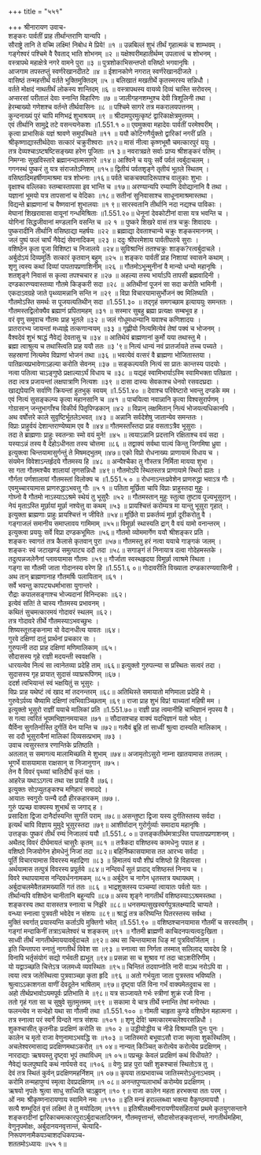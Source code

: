 +++
title = "५५१"

+++
श्रीनारायण उवाच-  
शङ्करः पार्वतीं प्राह तीर्थान्तराणि यान्यपि ।  
सौराष्ट्रे तानि ते वच्मि लक्ष्मि! निबोध मे प्रिये! ॥१ ॥
उन्नबिल्लं शुभं तीर्थं गृहात्मकं च शाम्भवम् ।  
गङ्गेश्वरं पश्चिमे वै रैवताद् भाति शोभनम् ॥२ ॥
यक्षेश्वरीमहातीर्थम्म् उपलात्त्वं च शोभनम् ।  
वस्त्रापथे महाक्षेत्रे नगरे वामने पुरा ॥३ ॥
पुत्रशोकाभिसन्तप्तो वसिष्ठो भगवानृषिः ।  
आजगाम तपस्तप्तुं स्वर्णरेखानदीतटे ॥४ ॥
ईशानकोणे नगरात् स्वर्णरेखानदीजले ।  
वासिष्ठं तन्महत्तीर्थं वर्तते भुक्तिमुक्तिदम् ॥५ ॥
बलिखातं मखतीर्थे कृतस्मरस्य सन्निधौ ।  
वर्तते मोक्षदं नाथतीर्थं लोकस्य शान्तिदम् ॥६ ॥
वस्त्रापथस्य वायव्ये दिव्यं चास्ति सरोवरम् ।  
अप्सरसां परीतालं देवाः स्नान्ति विहारिणः ॥७ ॥
जालीगहनशम्भुश्च देवी त्रिशूलिनी तथा ।  
हेरम्बाख्यो गणेशश्च वर्तन्ते तीर्थवासिनः ॥८ ॥
पश्चिमे सागरे तत्र मकरालयपत्तनम् ।  
कुन्दनाख्यं पुरं चापि मणिभद्रं शुभाश्रयम् ॥९ ॥
श्रीदामपुरमुत्कृष्टं द्वारिकाक्षेत्रमुत्तमम् ।  
एवं तीर्थानि सामुद्रे तटे वसन्त्यनेकशः ॥1.551.१ ०॥
एवमुक्त्वा महादेवः पार्वतीं परमेश्वरीम् ।  
कृत्वा प्राभासिकं यज्ञं श्रावणे समुपस्थिते ॥११ ॥
ययौ कोटिगणैर्युक्तो द्वारिकां नगरीं प्रति ।  
श्रीकृष्णाद्यास्तीर्थदेवाः सत्कारं चक्रुरीश्वराः ॥१२॥
मासं नीत्वा कृष्णभूमौ चमत्कारपुरं ययुः ।  
तत्र देव्यश्चाऽष्टषष्टिसङ्ख्या हरेण पूजिताः ॥१ ३॥
नवरात्रव्रते सर्वाः प्राप्य श्रीशङ्करं पतिम् ।  
निमग्नाः सुखविस्तारे ब्रह्मानन्दात्मसागरे ॥१४॥
आश्विने च ययुः सर्वे पर्वतं त्वर्बुदाचलम् ।  
गगनस्थं पुष्करं तु यत्र संराजतेऽनिशम् ॥१५॥
द्वितीयं पर्वतशृङ्गे तृतीयं भूतले स्थितम् ।  
वसिष्ठादिमहर्षीणामाश्रमा यत्र शोभनाः ॥१६॥
पर्वते चाकचक्यादिरूपाश्च वालुकाः शुभाः ।  
वृक्षाश्च वल्लिकाः स्तम्बास्तापसा इव भान्ति च ॥१७॥
अरण्यान्यपि रम्याणि देवोद्यानानि वै तथा ।  
यज्ञानां भूमयो यत्र तापसानां च वेदिकाः ॥१८॥
सतीनां सुनिवासाश्च साधूनामाश्रमास्तथा ।  
विद्यन्ते ब्राह्मणानां च वैष्णवानां शुभालयाः ॥१ ९॥
सारस्वतानि तीर्थानि नदा नद्यश्च पाविकाः ।  
मेघानां शिखरावासा वायूनां गन्धमिश्रिताः ॥1.551.२०॥
धेनूनां देवकोटीनां वासा यत्र भवन्ति च ।  
योगिनां सिद्धजीवानां मण्डलानि वसन्ति च ॥२ १ ॥
पुष्करे शिखरे वासं तत्र चक्रुः शिवादयः ।  
पुष्करादीनि तीर्थानि वसिष्ठाद्या महर्षयः ॥२२ ॥
ब्रह्माद्या देवताश्चान्ये चक्रुः शङ्करमाननम् ।  
जलं पुष्पं फलं चार्घं नैवेद्यं सेवनादिकम् ॥२३ ॥
ददुः श्रीपरमेशाय पार्वतीपतये सुराः ।  
वशिष्ठेन कृता पूजा विशिष्टा च निजालये ॥२४॥
सुविश्रान्तिं ततश्चक्रुः शाङ्क?रत्वर्बुदाचले ।  
अर्बुदोऽयं दिव्यमूर्तिः सत्कारं कृतवान् बहुम् ॥२५ ॥
शङ्करः पार्वतीं प्राह निशायां स्वासने कथाम् ।  
शृणु त्वस्य कथां दिव्यां पापतापप्रणाशिनीम् ॥२६ ॥
गौतमोऽभून्मुनीनां वै मान्यो धन्यो महानृषिः ।  
शतशृङ्गे निवासं स कृत्वा तपश्चचार ह ॥२७ ॥
अहल्या तस्य भार्याऽपि तापसी ब्रह्मवादिनी ।  
दण्डकारण्यवास्तव्या गौतमे किङ्करी सदा ॥२८ ॥
अतिथीनां पूजनं सा सदा करोति भामिनी ।  
एकदाऽवग्रहे जाते पृथ्व्यामन्नानि सन्ति न ॥२९ ॥
विप्रा विचारयामासुर्भोजनं क्व मिलिष्यति ।  
गौतमोऽस्ति समर्थः स पूजयत्यतिथीन् सदा ॥1.551.३० ॥
तद्गृहं समगच्छाम इत्याययुः समन्ततः ।  
गौतमस्तद्विलोक्यैव ब्रह्माणं प्रपितामहम् ॥३१ ॥
सस्मार सुबहु ब्रह्मा प्रत्यक्षः सम्बभूव ह ।  
वरं वृणु समुवाच गौतमः प्राह भूतले ॥३२ ॥
जलं गोधूमधान्यानि यवाश्च कणिशादयः ।  
प्रातरारभ्य जायन्तां मध्याह्ने तत्कणान्वयम् ॥३३ ॥
गृह्णीयो नित्यमित्येवं तेषां पक्वं च भोजनम् ।  
वैश्वदेवं शुभं श्राद्धं नैवेद्यं देवतासु च ॥३४ ॥
आतिथेयं ब्राह्मणानां कुर्मो यया तथास्तु मे ।  
ब्रह्मा त्वाश्रुत्य च तथास्त्विति प्राह ययौ ततः ॥३ '९॥
नित्यं धान्यं नवं प्रातर्जायते तच्च पच्यते ।  
सहस्राणां नित्यमेव विप्राणां भोजनं तथा ॥३६ ॥
भवत्येवं वत्सरं वै ब्राह्मणा भोजितास्तया ।  
पातिव्रत्यप्रभावेणाऽहल्या करोति सेवनम् ॥३७ ॥
सङ्कल्पयति नित्यं सा प्रातः कान्तस्य पादयोः ।  
नत्वा पतित्वा चाऽङ्गुष्ठे प्रक्षाल्याऽर्घं विधाय च ॥३८ ॥
यद्यहं स्वामिभार्याऽस्मि स्वामिभक्ता पतिव्रता ।  
तदा त्वत्र प्रजायन्तां लक्षपात्राणि नित्यशः ॥३९ ॥
दासा दास्यः सेवकाश्च धेनवो रसवदघ्रदाः ।  
खाद्यपेयानि सर्वाणि क्रियन्तां हुतभुक् स्वयम् ॥1.551.४० ॥
देवाश्च परिवेष्टारो भवन्तु दण्डके मम ।  
एवं नित्यं सुसङ्कल्प्य कृत्वा महानसानि च ॥४१ ॥
पाचयित्वा नवान्नानि कृत्वा विश्वसुरार्पणम् ।  
गोग्रासान् जन्तुभागाँश्च विकीर्य पितृपिण्डकान् ॥४२ ॥
विप्रान् लक्षमितान् नित्यं भोजयत्यधिकानपि ।  
अथ वर्षोत्तरे काले सुवृष्टिर्भूतलेऽभवत् ॥४३ ॥
अन्नानि सर्वदेशेषु जातान्येव समन्ततः ।  
विप्राः प्राहुर्वयं देशान्तराण्येष्याम एव वै ॥४४॥
गौतमस्ताँस्तदा प्राह वसताऽत्रैव भूसुराः ।  
तदा ते ब्राह्मणाः प्राहुः स्वतन्त्राः स्मो वयं मुने! ॥४५ ॥
त्वयाऽन्नानि प्रदत्तानि रक्षिताश्च वयं सदा ।  
यस्याऽन्नं तस्य वै देहोऽधीनता तस्य चोत्तमा ॥८६ ॥
तद्वाक्यं सर्वथा पाल्यं किन्तु जिगमिषा ध्रुवा ।  
इत्युक्त्वा चिन्तयामासुर्गन्तुं ते मिषमद्भुतम् ॥४७॥
एको विप्रो रोधनाख्यः प्राणायामं विधाय च ।  
संयमेन विवेशाऽन्तर्हृदये गौतमस्य हि ॥४८ ॥
अन्यैश्चैका तु गौस्तत्र निर्मिता मायया शुभा ।  
सा गता गौतमश्चैव शालायां तृणसन्निधौ ॥४९॥
गौतमोऽपि स्थितस्तत्र प्राणायामे स्थिरो ह्यतः ।  
गौर्गता पर्णशालायां गौतमस्तां विलोक्य च ॥1.551.५ ० ॥
रोधनाऽन्तःप्रवेशेन प्राणरुद्धा भवाऽत्र गौः ।  
एवमुच्चारयामास प्राणरुद्धाऽभवत्तु गौः ॥५ १ ॥
पतिता मूर्छिता चापि विप्राः प्राहुस्तदा मुहुः ।  
गोघ्नो वै गौतमो नाऽस्याऽऽश्रमे स्थेयं तु भूसुरैः ॥५२ ॥
गौतमस्तान् मुहुः स्तुत्या तुष्टाव पूज्यभूसुरान् ।  
नेयं मृताऽस्ति मूर्छायां मूर्छा नश्येत्तु वा कथम् ॥५३ ॥
प्रायश्चित्तं करोम्यत्र मा यान्तु भूसुरा गृहात् ।  
इत्युक्ता ब्राह्मणाः प्राहुः प्रायश्चित्तं न जीविते ॥५४॥
मूर्छिते वा प्रकर्तव्यं मूर्छा दूरीकरोतु वै ।  
गङ्गाजलं समानीय समाप्लावय गामिमाम् ॥५५॥
विमूर्छा स्थास्यति द्राग् वै वयं यामो वनान्तरम् ।  
इत्युक्त्वा प्रययुः सर्वे विप्रा दण्डकभूमितः ॥५६॥
गौतमो व्योममार्गेण ययौ श्रीशङ्कर प्रति ।  
शङ्करः स्वागतं तत्र कैलासे कृतवान् पुरा ॥५७॥
गौतमस्तु हरं नत्वा ययाचे गाङ्गकं जलम् ।  
शङ्करः स्वं जटाखण्डं समुत्पाट्य ददौ तदा ॥५८॥
सगाङ्गं तं निनायात्र दत्वा गोदेहमस्तके ।  
तदुत्पन्नजलेनैनां प्लावयामास गौतमः ॥५९॥
गौर्जाता स्वस्थहृदया विमूर्छा त्वाश्रमे स्थिता ।  
गङ्गा सा गौतमी जाता गोदानस्य वरेण हि ॥1.551.६ ०॥
गोदावरीति विख्याता दण्डकारण्यवासिनी ।  
अथ तान् ब्राह्मणानाह गौतमर्षिः पलायितान् ॥६१ ।  
सर्वे भवन्तु कापट्यधर्माभासा युगान्तरे ।  
रौद्राः कपालसङ्गाश्च भोज्यदानां विनिन्दकाः ॥६२।  
इत्येवं सति! ते चास्य गौतमस्य प्रभावनम् ।  
कथितं सुचमत्कारमयं गोदावरं स्थलम् ॥६२।  
तत्र गोदावरे तीर्थे गौतमस्याऽभवच्छुभः ।  
शिष्यस्तूत्तङ्कनामा यो वेदानधीत्य यावतः ॥६४।  
गुरवे दक्षिणां दातुं प्रार्थनां प्रचकार सः ।  
गुरुपत्नी तदा प्राह दक्षिणां मणिमालिकाम् ॥६५।  
सौदासस्य गृहे राज्ञी मदयन्ती स्ववक्षसि ।  
धारयत्येव नित्यं सा त्वानेतव्या प्रदेहि ताम् ॥६६॥
इत्युक्तो गुरुपत्न्या स प्रस्थितः सत्वरं तदा ।  
सुदासस्य गृह प्रायात् सुदासं व्याघ्ररूपिणम् ॥६७।  
ददर्श त्वभियान्तं स्वं भक्षयितुं स भूसुरः ।  
विप्रः प्राह यथेष्टं त्वं खाद मां तदनन्तरम् ॥६८॥
अतिथिस्ते समायातो मणिमाला प्रदेहि मे ।  
गुरुवेऽर्पय्य चैष्यामि दक्षिणां त्वभिवाञ्च्छिताम् ॥६९॥
राजा प्राह शुभं विप्र! याच्यतां महिषी मम ।  
इत्युक्तो भूसुरो राज्ञीं ययाचे मालिकां प्रति ॥1.551.७०॥
राज्ञी प्राह त्वमानीहि चाभिज्ञानं नृपस्य वै ।  
स गत्वा त्वरितं भूपमभिज्ञानमयाचत ॥७१ ॥
सौदासश्चाह वाक्यं यदभिज्ञानं यतो भवेत् ।  
यैर्विना सुगतिर्नास्ति दुर्गतिं येन यान्ति च ॥७२॥
गत्वैवं ब्रूहि तां साध्वीं श्रुत्वा दास्यति मालिकाम् ।  
सा ददौ भूसुरायैनां मालिकां दिव्यसत्प्रभाम् ॥७३ ।  
उवाच त्वसुरस्तत्र रणान्तिके प्रतिष्ठति ।  
अतलात् स समागत्य मालामिच्छति मे शुभाम् ॥७४॥
अजामृतोऽसुरो नाम्ना खातयामास तत्तलम् ।  
भूगर्भे वासयामास राक्षसान् स निजानुगान् ॥७५।  
तेन वै विवरं पृथ्व्यां चातिदीर्घं कृतं यतः ।  
आहरेन्न यथाऽऽगत्य तथा रक्ष प्रयाहि वै ॥७६।  
इत्युक्तः सोऽप्युतङ्कश्च मणिहारं समाददे ।  
आयातः स्वगुरोः पत्न्यै ददौ हीरकहारकम् ॥७७।.  
गुरुं पप्रच्छ वाक्यस्य शुभार्थं स जगाद् ह ।  
प्रसादिता द्विजा दानैर्दास्यन्ति सुगतिं पराम् ॥७८॥
असन्तुष्टा द्विजा यस्य दुर्गतिस्तस्य सर्वदा ।  
इत्यर्थं चापि विज्ञाय मुमुदे भूसुरस्तदा ॥७९॥
आशीर्वादान् गुरोर्गुर्व्याः समादाय महानृषिः ।  
उत्तङ्कः पुष्करं तीर्थं रम्यं निजालयं ययौ ॥1.551.८ ०॥
उत्तङ्कतीर्थमत्राऽस्ति पापतापप्रणाशनम् ।  
अथैतद् विवरं दीर्घमायतं चासुरैः कृतम् ॥८१ ॥
तत्रैकदा वशिष्ठस्य कामधेनुः पपात ह ।  
वशिष्ठो निजयोगेन होमधेनुं निजां तदा ॥८२॥
बहिर्निष्कासयामास तत आरभ्य सर्वदा ।  
पूर्तिं विचारयामास विवरस्य महाद्रिणा ॥८३ ॥
हिमालयं ययौ शीघ्रं वशिष्ठो हि विहायसा ।  
अर्थयामास तत्पुत्रं विवरस्य प्रपूर्तये ॥८४॥
नन्दिवर्धं सुतं प्रादाद् वशिष्ठस्तं निनाय च ।  
विवरे स्थापयामास नन्दिवर्धननामकम् ॥८५॥
अर्बुदेन च नागेन धृतस्तत्र यथायथम् ।  
अर्बुदाचलमेवैतन्नामख्यातिं गतं ततः ॥८६ ॥
भाद्रशुक्लस्य पञ्चम्यां त्वायातः पर्वतो यतः ।  
तीर्थान्यपि वशिष्ठेन चानीतानि बहून्यपि ॥८७॥
अस्य शृङ्गे नागतीर्थं वशिष्ठस्याऽऽश्रमस्तथा ।  
शङ्करस्य तथा वासस्तत्र स्नात्वा च निर्झरे ॥८८॥
धनसम्पत्सुखस्वर्गपुत्रलक्ष्म्यादि चाप्यते ।  
वन्ध्या स्नात्वा पुत्रवती भवेदेव न संशयः ॥८९॥
श्राद्धं तत्र करिष्यन्ति पितरस्तस्य सर्वथा ।  
मुक्तिं स्वर्गात् प्रयास्यन्ति कर्ताऽपि मुक्तिगो भवेत् ॥1.551.९० ॥
वशिष्ठश्चानयामास गौतमीं च सरस्वतीम् ।  
गङ्गां मन्दाकिनीं तत्राऽचलेश्वरं च शङ्करम् ॥९१ ॥
गौतमी ब्राह्मणी काचिदनपत्यत्वदुःखिता ।  
साध्वी तीर्थं नागतीर्थमाययावर्बुदाचले ॥९२॥
अथ सा चिन्तयामास धिङ् मां पुत्रविवर्जिताम् ।  
इति चिन्तापरा स्नातुं नागतीर्थं विवेश सा ॥९३ ॥
स्नात्वा सा निर्गता तस्मात् सलिलाद् यावदेव हि ।  
विनापि भर्तृसंयोगं सद्यो गर्भवती ह्यभूत् ॥९४॥
प्रसन्ना सा च शुश्राव गां तदा चाऽशरीरिणीम् ।  
यो यद्वाञ्च्छति चित्तेऽत्र जलमध्ये व्यवस्थितः ॥९५॥
चिन्तितं तदवाप्नोति नारी वाऽथ नरोऽपि वा ।  
त्वया त्वत्र जलेस्थित्वा पुत्रवाञ्च्छा कृता हृदि ॥९६ ॥
अतो गर्भयुता जाता पुत्रस्तव भविष्यति ।  
श्रुत्वाऽऽकाशगता वाणीं देवदूतेन भाषिताम् ॥९७॥
दृष्ट्वा पतिं विना गर्भं वाक्यमेतदुवाच सा ।  
अहो तीर्थप्रभावोऽयमपूर्वः प्रतिभाति मे ॥९८॥
यत्र सञ्जायते गर्भः स्त्रीणां शुक्रं रजो विना ।  
ततो गृहं गता सा च सुषुवे सुतमुत्तमम् ॥९९ ॥
सकामा ये चात्र तीर्थे स्नान्ति तेषां मनोरथाः ।  
फलन्त्येव न सन्देहो यथा सा गौतमी तथा ॥1.551.१०० ॥
गोमती चाहृता कुण्डे वशिष्ठेन महात्मना ।  
तत्र स्नात्वा परं स्वर्गे विन्दते नात्र संशयः ॥१०१ ॥
शृणु देवि! चमत्कारमचलेश्वरसन्निधौ ।  
शुकश्चासीत् कृतनीडः प्रदक्षिणं करोति सः ॥१० २ ॥
उड्डीयोड्डीय च नीडे विश्राम्यति पुनः पुनः ।  
कालेन च मृतो राजा वेणुनामाऽभवद्धि सः ॥१०३ ॥
जातिस्मरो बभूवाऽसौ राजा स्मृत्वा शुकस्थितिम् ।  
अचलेश्वरमासाद्य प्रदक्षिणमथाऽकरोत् ॥१ ०४॥
नान्यत् किञ्चित् करोत्येव करोत्येव प्रदक्षिणम् ।  
नारदाद्याः ऋषयस्तु दृष्ट्वा भूपं तथाविधम् ॥१ ०५॥
पप्रच्छुः केवलं प्रदक्षिणं कथं विधीयते? ।  
नैवेद्यं फलपुष्पादि कथं नार्पयसे वद् ॥१०६ ॥
वेणुः प्राह पुरा पक्षी शुकश्चासं स्थितोऽत्र तु ।  
देवं तत्र स्थितं कुर्वन् प्रदक्षिणमहर्निशम् ॥१ ०७॥
कृपया तत्प्रभावाच्च जातिस्मरोऽधुनाऽभवम् ।  
करोमि तन्महापुण्यं स्मृत्वा देवप्रदक्षिणम् ॥१ ०८॥
अनन्तपुण्यलाभार्थं करोम्येव प्रदक्षिणम् ।  
ऋषयो नृपतेः श्रुत्वा साधु साध्विति चाऽब्रुवन् ॥१० ९॥
राजा कालेन महता हरभक्त्या ततः परम् ।  
ओं नमः श्रीकृष्णनारायणाय स्वामिने नमः ॥११० ॥
इति मन्त्रं हराल्लब्ध्वा भक्त्या वैकुण्ठमाययौ ।  
सत्यै शम्भूदितं वृत्तं लक्ष्मि! ते तु मयोदितम् ॥१११ ॥
इतिश्रीलक्ष्मीनारायणीयसंहितायां प्रथमे कृतयुगसन्ताने शङ्करादीनां द्वारिकाचमत्कारपुराऽर्बुदाचलादिगमन, गौतमवृत्तान्तं, सौदासोत्तङ्कवृत्तान्तं, नागतीर्थमहिमा, वेणुनृपमोक्षः, अर्बुदानयनवृत्तान्तं, चेत्यादि-  
निरूपणनामैकपञ्चाशदधिकपञ्च-  
शततमोऽध्यायः ॥५५ १॥
    
    

